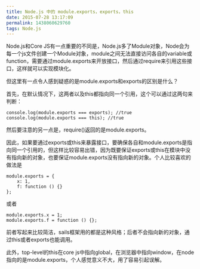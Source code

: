 ```yaml
---
title: Node.js 中的 module.exports，exports，this
date: 2015-07-28 13:17:09
permalink: 1438060629760
tags: Node.js
---
```


Node.js和Core JS有一点重要的不同是，Node.js多了Module对象，Node会为每一个js文件创建一个Module对象，module之间无法直接访问各自的variable或function，需要通过module.exports来开放接口，然后通过require来引用这些接口，这样就可以实现模块化。

但这里有一点令人感到疑惑的是module.exports和exports的区别是什么？

首先，在默认情况下，这两者以及this都指向同一个引用，这个可以通过这两句来判断：

    console.log(module.exports === exports); //true
    console.log(module.exports === this); //true

然后要注意的另一点是，require()返回的是module.exports。

因此，如果要通过exports或this来暴露接口，要确保各自和module.exports是指向同一个引用的，但这样比较容易出错，因为既要保证exports或this在模块中没有指向新的对象，也要保证module.exports没有指向新的对象。个人比较喜欢的做法是

    module.exports = {
        x: 1,
        f: function () {}
    };
<!-- more -->
或者

    module.exports.x = 1;
    module.exports.f = function () {};

前者写起来比较简洁，sails框架用的都是这种风格；后者不会指向新的对象，通过this或者exports也能调用。

此外，top-level的this在core js中指向global，在浏览器中指向window，在node指向的是module.exports，个人感觉意义不大，用了容易引起误解。
